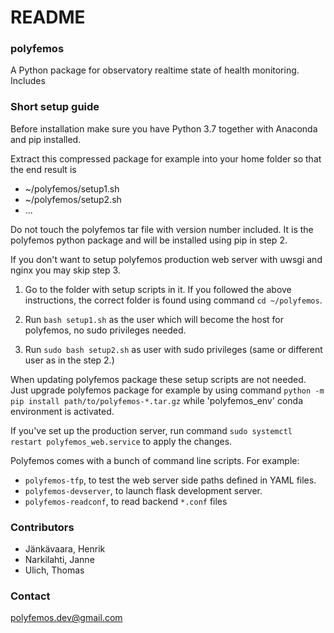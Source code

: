 # README #


### polyfemos ###

A Python package for observatory realtime state of health monitoring.
Includes 


### Short setup guide ###

Before installation make sure you have Python 3.7 together with Anaconda and
pip installed.

Extract this compressed package for example into your home folder
so that the end result is

- ~/polyfemos/setup1.sh
- ~/polyfemos/setup2.sh
- ...

Do not touch the polyfemos tar file with version number included.
It is the polyfemos python package and will be installed using pip in step 2.

If you don't want to setup polyfemos production web server with uwsgi and
nginx you may skip step 3.

1. Go to the folder with setup scripts in it. If you followed the above
instructions, the correct folder is found using command `cd ~/polyfemos`.

2. Run `bash setup1.sh` as the user which will become
the host for polyfemos, no sudo privileges needed.

3. Run `sudo bash setup2.sh` as user with sudo privileges
(same or different user as in the step 2.)

When updating polyfemos package these setup scripts are not needed.
Just upgrade polyfemos package for example by using command
`python -m pip install path/to/polyfemos-*.tar.gz`
while 'polyfemos_env' conda environment is activated.

If you've set up the production server, run command
`sudo systemctl restart polyfemos_web.service`
to apply the changes.

Polyfemos comes with a bunch of command line scripts. For example:

- `polyfemos-tfp`, to test the web server side paths defined in YAML files.
- `polyfemos-devserver`, to launch flask development server.
- `polyfemos-readconf`, to read backend `*.conf` files


### Contributors ###

- Jänkävaara, Henrik
- Narkilahti, Janne
- Ulich, Thomas


### Contact ###

polyfemos.dev@gmail.com



